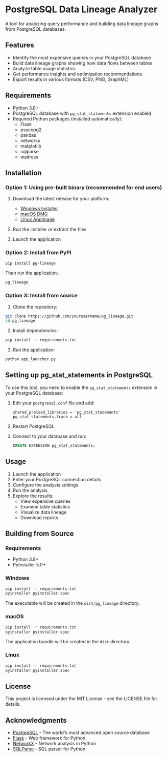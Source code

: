 # PostgreSQL Data Lineage Analyzer

A tool for analyzing query performance and building data lineage graphs from PostgreSQL databases.

## Features

- Identify the most expensive queries in your PostgreSQL database
- Build data lineage graphs showing how data flows between tables
- Analyze table usage statistics
- Get performance insights and optimization recommendations
- Export results in various formats (CSV, PNG, GraphML)

## Requirements

- Python 3.8+
- PostgreSQL database with `pg_stat_statements` extension enabled
- Required Python packages (installed automatically):
  - Flask
  - psycopg2
  - pandas
  - networkx
  - matplotlib
  - sqlparse
  - waitress

## Installation

### Option 1: Using pre-built binary (recommended for end users)

1. Download the latest release for your platform:
   - [Windows Installer](https://github.com/yourusername/pg_lineage/releases/latest/download/pg_lineage_setup.exe)
   - [macOS DMG](https://github.com/yourusername/pg_lineage/releases/latest/download/PostgreSQL_Data_Lineage.dmg)
   - [Linux AppImage](https://github.com/yourusername/pg_lineage/releases/latest/download/pg_lineage.AppImage)

2. Run the installer or extract the files

3. Launch the application

### Option 2: Install from PyPI

```bash
pip install pg-lineage
```

Then run the application:

```bash
pg_lineage
```

### Option 3: Install from source

1. Clone the repository:

```bash
git clone https://github.com/yourusername/pg_lineage.git
cd pg_lineage
```

2. Install dependencies:

```bash
pip install -r requirements.txt
```

3. Run the application:

```bash
python app_launcher.py
```

## Setting up pg_stat_statements in PostgreSQL

To use this tool, you need to enable the `pg_stat_statements` extension in your PostgreSQL database:

1. Edit your `postgresql.conf` file and add:
   ```
   shared_preload_libraries = 'pg_stat_statements'
   pg_stat_statements.track = all
   ```

2. Restart PostgreSQL

3. Connect to your database and run:
   ```sql
   CREATE EXTENSION pg_stat_statements;
   ```

## Usage

1. Launch the application
2. Enter your PostgreSQL connection details
3. Configure the analysis settings
4. Run the analysis
5. Explore the results:
   - View expensive queries
   - Examine table statistics
   - Visualize data lineage
   - Download reports

## Building from Source

### Requirements

- Python 3.8+
- PyInstaller 5.0+

### Windows

```bash
pip install -r requirements.txt
pyinstaller pyinstaller.spec
```

The executable will be created in the `dist/pg_lineage` directory.

### macOS

```bash
pip install -r requirements.txt
pyinstaller pyinstaller.spec
```

The application bundle will be created in the `dist` directory.

### Linux

```bash
pip install -r requirements.txt
pyinstaller pyinstaller.spec
```

## License

This project is licensed under the MIT License - see the LICENSE file for details.

## Acknowledgments

- [PostgreSQL](https://www.postgresql.org/) - The world's most advanced open source database
- [Flask](https://flask.palletsprojects.com/) - Web framework for Python
- [NetworkX](https://networkx.org/) - Network analysis in Python
- [SQLParse](https://github.com/andialbrecht/sqlparse) - SQL parser for Python